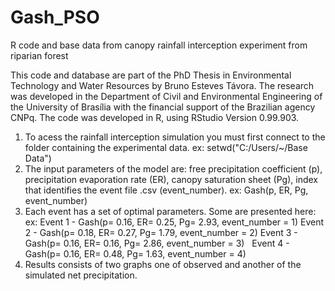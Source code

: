 # Gash_PSO
R code and base data from canopy rainfall interception experiment from riparian forest

This code and database are part of the PhD Thesis in Environmental Technology and Water Resources by Bruno Esteves Távora. The research was developed in the Department of Civil and Environmental Engineering of the University of Brasília with the financial support of the Brazilian agency CNPq.
The code was developed in R, using RStudio Version 0.99.903.

1. To acess the rainfall interception simulation you must first connect to the folder containing the experimental data.
ex: setwd("C:/Users/~/Base Data")
2. The input parameters of the model are: free precipitation coefficient (p), precipitation evaporation rate (ER), canopy saturation sheet (Pg), index that identifies the event file .csv (event_number).
ex: Gash(p, ER, Pg, event_number)
3. Each event has a set of optimal parameters. Some are presented here:
ex: Event 1	-  Gash(p= 0.16, ER= 0.25, Pg= 2.93, event_number = 1)
    Event 2	-  Gash(p= 0.18, ER= 0.27, Pg= 1.79, event_number = 2)
    Event 3	-  Gash(p= 0.16, ER= 0.16, Pg= 2.86, event_number = 3)
    Event 4	-  Gash(p= 0.16, ER= 0.48, Pg= 1.63, event_number = 4)
4. Results consists of two graphs one of observed and another of the simulated net precipitation.
